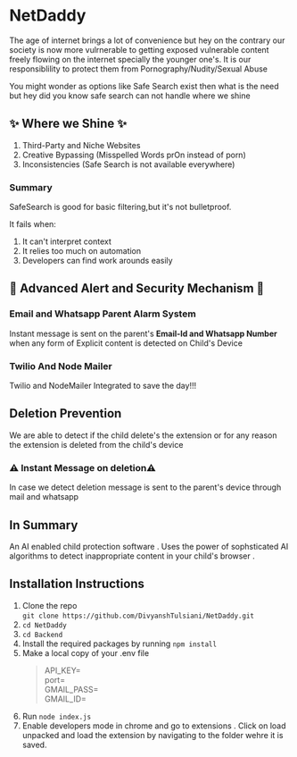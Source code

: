 # **NetDaddy**
The age of internet brings a lot of convenience but hey on the contrary our society is now more vulrnerable to getting exposed vulnerable content freely flowing on the internet specially the younger one's. It is our responsiblility to protect them from Pornography/Nudity/Sexual Abuse

You might wonder as options like Safe Search exist then what is the need but hey did you know safe search can not handle where we shine

## ✨ Where we Shine ✨
1. Third-Party and Niche Websites
2. Creative Bypassing (Misspelled Words prOn instead of porn)
3. Inconsistencies (Safe Search is not available everywhere)

### Summary
SafeSearch is good for basic filtering,but it's not bulletproof.

It fails when:
1. It can't interpret context
2. It relies too much on automation
3. Developers can find work arounds easily

## 🚨 Advanced Alert and Security Mechanism 🚨

### Email and Whatsapp Parent Alarm System

Instant message is sent on the parent's **Email-Id and Whatsapp Number** when any form of Explicit content is detected on Child's Device

### Twilio And Node Mailer

Twilio and NodeMailer Integrated to save the day!!!

## Deletion Prevention

We are able to detect if the child delete's the extension or for any reason the extension is deleted from the child's device

### ⚠️ Instant Message on deletion⚠️

In case we detect deletion message is sent to the parent's device through mail and whatsapp


## In Summary

An AI enabled child protection software . Uses the power of sophsticated AI algorithms to detect inappropriate content in your child's browser .



## Installation Instructions 

1. Clone the repo  
`git clone https://github.com/DivyanshTulsiani/NetDaddy.git `
2. `cd NetDaddy`
3. `cd Backend`
4. Install the required packages by running  `npm install`
5. Make a local copy of your .env file  
    >API_KEY=  
    port=  
    GMAIL_PASS=  
    GMAIL_ID=  
6. Run `node index.js`
7. Enable developers  mode in chrome and go to extensions . Click on load  
unpacked and load the extension by navigating to the folder wehre it is  
saved.
